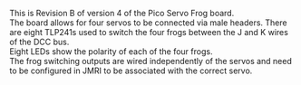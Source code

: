 This is Revision B of version 4 of the Pico Servo Frog board.<br>
The board allows for four servos to be connected via male headers. There are eight TLP241s used to switch the four frogs between the J and K wires of the DCC bus.<br>
Eight LEDs show the polarity of each of the four frogs.<br>
The frog switching outputs are wired independently of the servos and need to be configured in JMRI to be associated with the correct servo.
